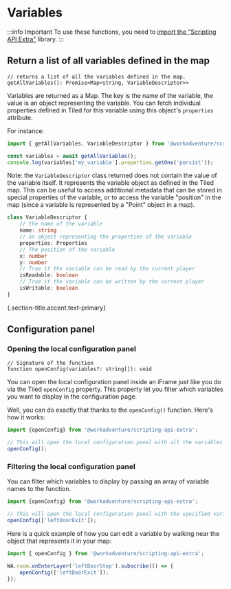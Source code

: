 # Variables

:::info Important
To use these functions, you need to [import the "Scripting API Extra"](index.md#importing-the-utility-functions) library.
:::

## Return a list of all variables defined in the map

```
// returns a list of all the variables defined in the map.
getAllVariables(): Promise<Map<string, VariableDescriptor>>
```

Variables are returned as a Map. The key is the name of the variable, the value is an object representing the variable.
You can fetch individual properties defined in Tiled for this variable using this object's `properties` attribute.

For instance:

```typescript
import { getAllVariables, VariableDescriptor } from '@workadventure/scripting-api-extra';

const variables = await getAllVariables();
console.log(variables['my_variable'].properties.getOne('persist'));
```

Note: the `VariableDescriptor` class returned does not contain the value of the variable itself. It represents the
variable object as defined in the Tiled map. This can be useful to access additional metadata that can be stored
in special properties of the variable, or to access the variable "position" in the map (since a variable is represented
by a "Point" object in a map).

```typescript
class VariableDescriptor {
    // the name of the variable
    name: string
    // an object representing the properties of the variable
    properties: Properties
    // The position of the variable
    x: number
    y: number
    // True if the variable can be read by the current player
    isReadable: boolean
    // True if the variable can be written by the current player
    isWritable: boolean
}
```

{.section-title.accent.text-primary}
## Configuration panel

### Opening the local configuration panel

```
// Signature of the function
function openConfig(variables?: string[]): void
```

You can open the local configuration panel inside an iFrame just like you do via the Tiled `openConfig` property.
This property let you filter which variables you want to display in the configuration page.

Well, you can do exactly that thanks to the `openConfig()` function. Here's how it works:

```typescript
import {openConfig} from '@workadventure/scripting-api-extra';

// This will open the local configuration panel with all the variables in the Tiled 'configuration' layer.
openConfig();
```

### Filtering the local configuration panel

You can filter which variables to display by passing an array of variable names to the function.

```typescript
import {openConfig} from '@workadventure/scripting-api-extra';

// This will open the local configuration panel with the specified variables in the Tiled 'configuration' layer.
openConfig(['leftDoorExit']);
```

Here is a quick example of how you can edit a variable by walking near the object that represents it in your map:

```typescript
import { openConfig } from '@workadventure/scripting-api-extra';

WA.room.onEnterLayer('leftDoorStep').subscribe(() => {
    openConfig(['leftDoorExit']);
});
```
